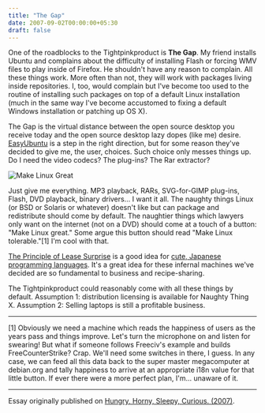 ```yaml
---
title: "The Gap"
date: 2007-09-02T00:00:00+05:30
draft: false
---
```


One of the roadblocks to the Tightpinkproduct is **The Gap**. My friend installs Ubuntu and complains about the difficulty of installing Flash or forcing WMV files to play inside of Firefox. He shouldn't have any reason to complain. All these things work. More often than not, they will work with packages living inside repositories. I, too, would complain but I've become too used to the routine of installing such packages on top of a default Linux installation (much in the same way I've become accustomed to fixing a default Windows installation or patching up OS X).

The Gap is the virtual distance between the open source desktop you receive today and the open source desktop lazy dopes (like me) desire. [EasyUbuntu](http://easyubuntu.freecontrib.org/) is a step in the right direction, but for some reason they've decided to give me, the user, choices. Such choice only messes things up. Do I need the video codecs? The plug-ins? The Rar extractor?

![Make Linux Great](/img/2007-09-02-make-linux-great.png)

Just give me everything. MP3 playback, RARs, SVG-for-GIMP plug-ins, Flash, DVD playback, binary drivers... I want it all. The naughty things Linux (or BSD or Solaris or whatever) doesn't like but can package and redistribute should come by default. The naughtier things which lawyers only want on the internet (not on a DVD) should come at a touch of a button: "Make Linux great." Some argue this button should read "Make Linux tolerable."[1] I'm cool with that.

[The Principle of Lease Surprise](http://en.wikipedia.org/wiki/Principle_of_least_astonishment) is a good idea for [cute, Japanese programming languages](http://www.ruby-lang.org/). It's a great idea for these infernal machines we've decided are so fundamental to business and recipe-sharing.

The Tightpinkproduct could reasonably come with all these things by default. Assumption 1: distribution licensing is available for Naughty Thing X. Assumption 2: Selling laptops is still a profitable business.

***

[1] Obviously we need a machine which reads the happiness of users as the years pass and things improve. Let's turn the microphone on and listen for swearing! But what if someone follows Freeciv's example and builds FreeCounterStrike? Crap. We'll need some switches in there, I guess. In any case, we can feed all this data back to the super master megacomputer at debian.org and tally happiness to arrive at an appropriate i18n value for that little button. If ever there were a more perfect plan, I'm... unaware of it.

***

Essay originally published on [Hungry, Horny, Sleepy, Curious. (2007)](http://blog.deobald.ca/2007/09/gap.html).
